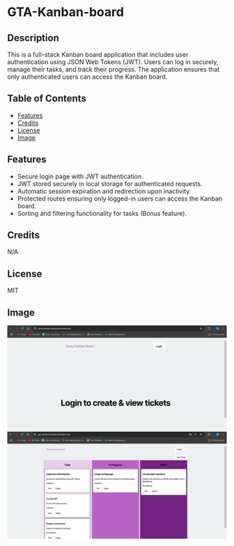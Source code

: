 # GTA-Kanban-board

## Description

This is a full-stack Kanban board application that includes user authentication using JSON Web Tokens (JWT).
Users can log in securely, manage their tasks, and track their progress.
The application ensures that only authenticated users can access the Kanban board.

## Table of Contents

- [Features](#Features)
- [Credits](#credits)
- [License](#license)
- [Image](#Image)

## Features

- Secure login page with JWT authentication.
- JWT stored securely in local storage for authenticated requests.
- Automatic session expiration and redirection upon inactivity.
- Protected routes ensuring only logged-in users can access the Kanban board.
- Sorting and filtering functionality for tasks (Bonus feature).

## Credits

N/A

## License

MIT

## Image
![Alt text](assets/kanban1.png)
![Alt text](assets/kanban2.png)
